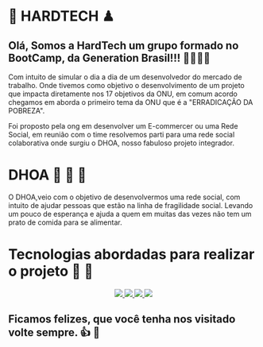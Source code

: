 # 🥇 HARDTECH ♟

## Olá, Somos a HardTech um grupo formado no BootCamp, da Generation Brasil!!! 🚀🚀🚀🚀

Com intuito de simular o dia a dia de um desenvolvedor do mercado de trabalho. Onde tivemos como objetivo o desenvolvimento de um projeto que impacta diretamente nos 17 objetivos da ONU, em comum acordo chegamos em aborda o primeiro tema da ONU que é a "ERRADICAÇÃO DA POBREZA". 

Foi proposto pela ong em desenvolver um E-commercer ou uma Rede Social, em reunião com o time resolvemos parti para uma rede social colaborativa onde surgiu o DHOA, nosso fabuloso projeto integrador. 

# DHOA 🥘 🍜 🍛

O DHOA,veio com o objetivo de desenvolvermos uma rede social, com intuito de ajudar pessoas que estão na linha de fragilidade social. Levando um pouco de esperança e ajuda a quem em muitas das vezes não tem um prato de comida para se alimentar. 

# Tecnologias abordadas para realizar o projeto 💾 📝

<p align="center">
 <a href="https://docs.oracle.com/javase/7/docs/api/">
      <img src="https://img.shields.io/badge/Java-ED8B00?style=for-the-badge&logo=java&logoColor=white">
   </a>
   <a href="https://angular.io/docs" target="_blank">
      <img src="https://img.shields.io/badge/Angular-DD0031?style=for-the-badge&logo=angular&logoColor=white">
   </a>
     <a href="https://docs.spring.io/spring-data/jpa/docs/current/reference/html/#reference">
      <img src="https://img.shields.io/badge/Spring-6DB33F?style=for-the-badge&logo=spring&logoColor=white">
   </a>
      <a href="https://www.mysql.com">
      <img src="https://img.shields.io/badge/MySQL-00000F?style=for-the-badge&logo=mysql&logoColor=white">
   </a>
</p>

## Ficamos felizes, que você tenha nos visitado volte sempre. 👍 🙂
